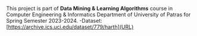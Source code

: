 This project is part of **Data Mining & Learning Algorithms** course in Computer Engineering & Informatics Department of University of Patras for Spring Semester 2023-2024. 
-Dataset: [https://archive.ics.uci.edu/dataset/779/harth](URL)
